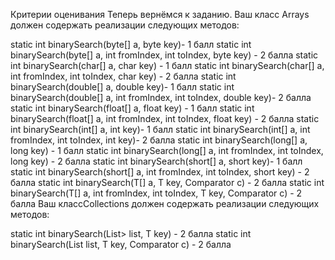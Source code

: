 Критерии оценивания
Теперь вернёмся к заданию. Ваш класс Arrays должен содержать реализации следующих методов:

static int binarySearch(byte[] a, byte key)- 1 балл
static int binarySearch(byte[] a, int fromIndex, int toIndex, byte key) - 2 балла
static int binarySearch(char[] a, char key) - 1 балл
static int binarySearch(char[] a, int fromIndex, int toIndex, char key) - 2 балла
static int binarySearch(double[] a, double key)- 1 балл
static int binarySearch(double[] a, int fromIndex, int toIndex, double key)- 2 балла
static int binarySearch(float[] a, float key) - 1 балл
static int binarySearch(float[] a, int fromIndex, int toIndex, float key) - 2 балла
static int binarySearch(int[] a, int key)- 1 балл
static int binarySearch(int[] a, int fromIndex, int toIndex, int key)- 2 балла
static int binarySearch(long[] a, long key) - 1 балл
static int binarySearch(long[] a, int fromIndex, int toIndex, long key) - 2 балла
static int binarySearch(short[] a, short key)- 1 балл
static int binarySearch(short[] a, int fromIndex, int toIndex, short key) - 2 балла
static int binarySearch(T[] a, T key, Comparator c) - 2 балла
static int binarySearch(T[] a, int fromIndex, int toIndex, T key, Comparator c) - 2 балла
Ваш классCollections должен содержать реализации следующих методов:

static int binarySearch(List> list, T key) - 2 балла
static int binarySearch(List list, T key, Comparator c) - 2 балла

